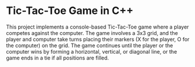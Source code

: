 # Tic-Tac-Toe Game in C++
This project implements a console-based Tic-Tac-Toe game where a player competes against the computer. The game involves a 3x3 grid, and the player and computer take turns placing their markers (X for the player, O for the computer) on the grid. The game continues until the player or the computer wins by forming a horizontal, vertical, or diagonal line, or the game ends in a tie if all positions are filled.
